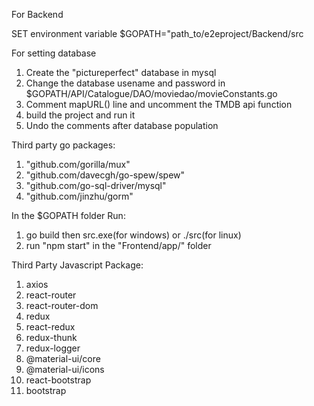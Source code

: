 For Backend

SET environment variable \$GOPATH="path_to/e2eproject/Backend/src

For setting database

1. Create the "pictureperfect" database in mysql
2. Change the database usename and password in \$GOPATH/API/Catalogue/DAO/moviedao/movieConstants.go
3. Comment mapURL() line and uncomment the TMDB api function
4. build the project and run it
5. Undo the comments after database population

Third party go packages:

1. "github.com/gorilla/mux"
2. "github.com/davecgh/go-spew/spew"
3. "github.com/go-sql-driver/mysql"
4. "github.com/jinzhu/gorm"

In the \$GOPATH folder Run:

1. go build
   then src.exe(for windows) or ./src(for linux)
2. run "npm start" in the "Frontend/app/" folder

Third Party Javascript Package:

1. axios
2. react-router
3. react-router-dom
4. redux
5. react-redux
6. redux-thunk
7. redux-logger
8. @material-ui/core
9. @material-ui/icons
10. react-bootstrap
11. bootstrap
